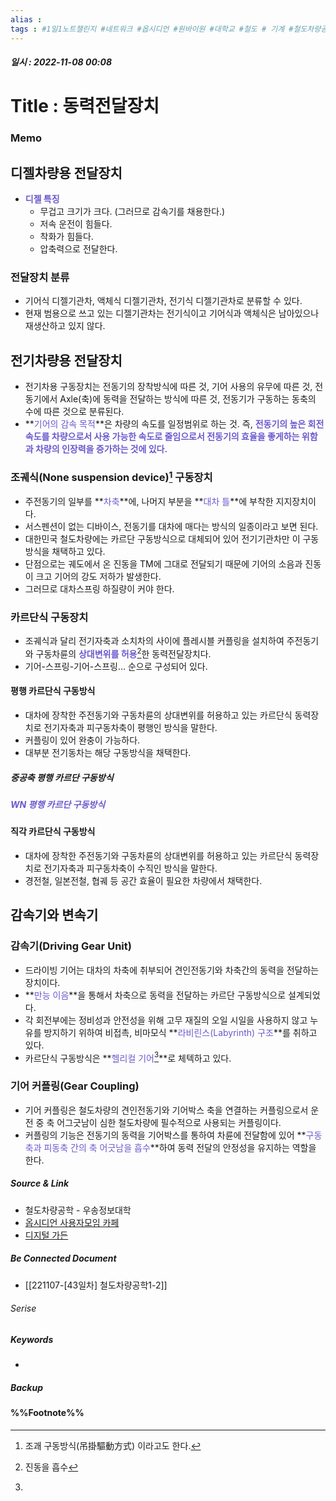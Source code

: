 ```yaml
---
alias : 
tags : #1일1노트챌린지 #네트워크 #옵시디언 #원바이원 #대학교 #철도 # 기계 #철도차량공학
---
```


##### 일시 : 2022-11-08 00:08

# Title : 동력전달장치

### Memo

## 디젤차량용 전달장치
- **<font color="SlateBlue">디젤 특징</font>**
	- 무겁고 크기가 크다. (그러므로 감속기를 채용한다.)
	- 저속 운전이 힘들다.
	- 착화가 힘들다.
	- 압축력으로 전달한다.

### 전달장치 분류
- 기어식 디젤기관차, 액체식 디젤기관차, 전기식 디젤기관차로 분류할 수 있다.
- 현재 범용으로 쓰고 있는 디젤기관차는 전기식이고 기어식과 액체식은 남아있으나 재생산하고 있지 않다.

## 전기차량용 전달장치
- 전기차용 구동장치는 전동기의 장착방식에 따른 것, 기어 사용의 유무에 따른 것, 전동기에서 Axle(축)에 동력을 전달하는 방식에 따른 것, 전동기가 구동하는 동축의 수에 따른 것으로 분류된다.
- **<font color="SlateBlue">기어의 감속 목적</font>**은 차량의 속도를 일정범위로 하는 것. 즉, **<font color="SlateBlue">전동기의 높은 회전속도를 차량으로서 사용 가능한 속도로 줄임으로서 전동기의 효율을 좋게하는 위함과 차량의 인장력을 증가하는 것에 있다.</font>**

### 조궤식(None suspension device)[^1] 구동장치
- 주전동기의 일부를 **<font color="SlateBlue">차축</font>**에, 나머지 부분을 **<font color="SlateBlue">대차 틀</font>**에 부착한 지지장치이다.
- 서스펜션이 없는 디바이스, 전동기를 대차에 매다는 방식의 일종이라고 보면 된다.
- 대한민국 철도차량에는 카르단 구동방식으로 대체되어 있어 전기기관차만 이 구동방식을 채택하고 있다.
- 단점으로는 궤도에서 온 진동을 TM에 그대로 전달되기 때문에 기어의 소음과 진동이 크고 기어의 강도 저하가 발생한다.
- 그러므로 대차스프링 하질량이 커야 한다.

### 카르단식 구동장치
- 조궤식과 달리 전기자축과 소치차의 사이에 플레시블 커플링을 설치하여 주전동기와 구동차륜의 **<font color="SlateBlue">상대변위를 허용</font>**[^2]한 동력전달장치다.
- 기어-스프링-기어-스프링… 순으로 구성되어 있다.

#### 평행 카르단식 구동방식
- 대차에 장착한 주전동기와 구동차륜의 상대변위를 허용하고 있는 카르단식 동력장치로 전기자축과 피구동차축이 평행인 방식을 말한다.
- 커플링이 있어 완충이 가능하다.
- 대부분 전기동차는 해당 구동방식을 채택한다.

##### 중공축 평행 카르단 구동방식

##### <font color="SlateBlue">WN 평행 카르단 구동방식</font>

#### 직각 카르단식 구동방식
- 대차에 장착한 주전동기와 구동차륜의 상대변위를 허용하고 있는 카르단식 동력장치로 전기자축과 피구동차축이 수직인 방식을 말한다.
- 경전철, 일본전철, 협궤 등 공간 효율이 필요한 차량에서 채택한다.

## 감속기와 변속기

### 감속기(Driving Gear Unit)
- 드라이빙 기어는 대차의 차축에 취부되어 견인전동기와 차축간의 동력을 전달하는 장치이다.
- **<font color="SlateBlue">만능 이음</font>**을 통해서 차축으로 동력을 전달하는 카르단 구동방식으로 설계되었다.
- 각 회전부에는 정비성과 안전성을 위해 고무 재질의 오일 시일을 사용하지 않고 누유를 방지하기 위하여 비접촉, 비마모식 **<font color="SlateBlue">라비린스(Labyrinth) 구조</font>**를 취하고 있다.
- 카르단식 구동방식은 **<font color="SlateBlue">헬리컬 기어[^3]</font>**로 체텍하고 있다.

### 기어 커플링(Gear Coupling)
- 기어 커플링은 철도차량의 견인전동기와 기어박스 축을 연결하는 커플링으로서 운전 중 축 어그긋남이 심한 철도차량에 필수적으로 사용되는 커플링이다.
- 커플링의 기능은 전동기의 동력을 기어박스를 통하여 차륜에 전달함에 있어 **<font color="SlateBlue">구동축과 피동축 간의 축 어긋남을 흡수</font>**하여 동력 전달의 안정성을 유지하는 역할을 한다.

##### Source & Link
- 철도차량공학 - 우송정보대학
- [옵시디언 사용자모임 카페](https://cafe.naver.com/obsidianary/2350)
- [디지털 가든](https://chunghasull.netlify.app/221108-44일차-철도차량공학2)

##### Be Connected Document
- [[221107-[43일차] 철도차량공학1-2]]

###### Serise


##### Keywords
- 

##### Backup


#### %%Footnote%%

[^1]: 조괘 구동방식(吊掛驅動方式) 이라고도 한다.
[^2]: 진동을 흡수
[^3]: 